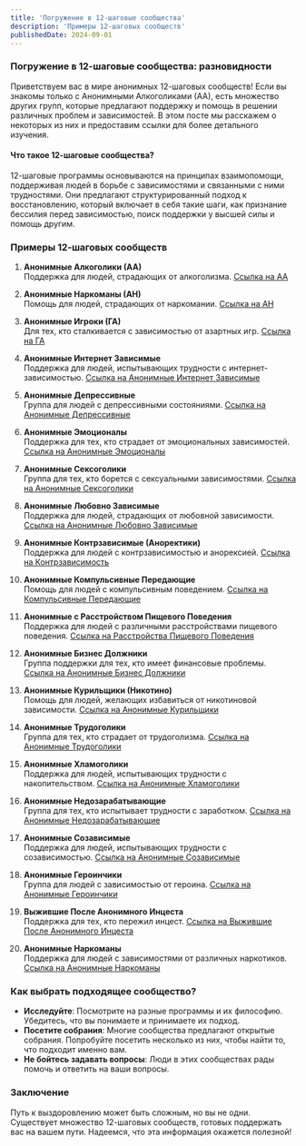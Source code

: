 ```yaml
---
title: 'Погружение в 12-шаговые сообщества'
description: 'Примеры 12-шаговых сообществ'
publishedDate: 2024-09-01
---
```


### Погружение в 12-шаговые сообщества: разновидности

Приветствуем вас в мире анонимных 12-шаговых сообществ! Если вы знакомы только с Анонимными Алкоголиками (АА), есть множество других групп, которые предлагают поддержку и помощь в решении различных проблем и зависимостей. В этом посте мы расскажем о некоторых из них и предоставим ссылки для более детального изучения.

#### Что такое 12-шаговые сообщества?

12-шаговые программы основываются на принципах взаимопомощи, поддерживая людей в борьбе с зависимостями и связанными с ними трудностями. Они предлагают структурированный подход к восстановлению, который включает в себя такие шаги, как признание бессилия перед зависимостью, поиск поддержки у высшей силы и помощь другим.

### Примеры 12-шаговых сообществ

1. **Анонимные Алкоголики (АА)**  
   Поддержка для людей, страдающих от алкоголизма. [Ссылка на АА](https://aarussia.ru)

2. **Анонимные Наркоманы (АН)**  
   Помощь для людей, страдающих от наркомании. [Ссылка на АН](https://na-russia.org)

3. **Анонимные Игроки (ГА)**  
   Для тех, кто сталкивается с зависимостью от азартных игр. [Ссылка на ГА](https://аи-поволжье.рф)

4. **Анонимные Интернет Зависимые**  
   Поддержка для людей, испытывающих трудности с интернет-зависимостью. [Ссылка на Анонимные Интернет Зависимые](http://internetaddicts.ru)

5. **Анонимные Депрессивные**  
   Группа для людей с депрессивными состояниями. [Ссылка на Анонимные Депрессивные](https://daonline.ru)

6. **Анонимные Эмоционалы**  
   Поддержка для тех, кто страдает от эмоциональных зависимостей. [Ссылка на Анонимные Эмоционалы](https://emotionsanonymous.ru.tilda.ws)

7. **Анонимные Сексоголики**  
   Группа для тех, кто борется с сексуальными зависимостями. [Ссылка на Анонимные Сексоголики](https://sa12.org)

8. **Анонимные Любовно Зависимые**  
   Поддержка для людей, страдающих от любовной зависимости. [Ссылка на Анонимные Любовно Зависимые](https://laarus.ru)

9. **Анонимные Контрзависимые (Аноректики)**  
   Поддержка для людей с контрзависимостью и анорексией. [Ссылка на Контрзависимость](http://контрзависимость.рус)

10. **Анонимные Компульсивные Передающие**  
    Помощь для людей с компульсивным поведением. [Ссылка на Компульсивные Передающие](https://compulsive-eaters.ru)

11. **Анонимные с Расстройством Пищевого Поведения**  
    Поддержка для людей с различными расстройствами пищевого поведения. [Ссылка на Расстройства Пищевого Поведения](https://arpp-12steps.ru)

12. **Анонимные Бизнес Должники**  
    Группа поддержки для тех, кто имеет финансовые проблемы. [Ссылка на Анонимные Бизнес Должники](https://vk.com/businessdebtorsanonymous)

13. **Анонимные Курильщики (Никотино)**  
    Помощь для людей, желающих избавиться от никотиновой зависимости. [Ссылка на Анонимные Курильщики](http://www.nicotine-anonymous.ru)

14. **Анонимные Трудоголики**  
    Группа для тех, кто страдает от трудоголизма. [Ссылка на Анонимные Трудоголики](https://workaholics-anonymous.ru)

15. **Анонимные Хламоголики**  
    Поддержка для людей, испытывающих трудности с накопительством. [Ссылка на Анонимные Хламоголики](https://clutterersanonymousru.wordpress.com)

16. **Анонимные Недозарабатывающие**  
    Группа для тех, кто испытывает трудности с заработком. [Ссылка на Анонимные Недозарабатывающие](https://anzrus.wordpress.com)

17. **Анонимные Созависимые**  
    Поддержка для людей, испытывающих трудности с созависимостью. [Ссылка на Анонимные Созависимые](https://coda.org.ru)

18. **Анонимные Героинчики**  
    Группа для людей с зависимостью от героина. [Ссылка на Анонимные Героинчики](https://heroinanonymous.org)

19. **Выжившие После Анонимного Инцеста**  
    Поддержка для тех, кто пережил инцест. [Ссылка на Выжившие После Анонимного Инцеста](http://siawso.org)

20. **Анонимные Наркоманы**  
    Поддержка для людей с зависимостями от различных наркотиков. [Ссылка на Анонимные Наркоманы](https://na-russia.org)

### Как выбрать подходящее сообщество?

- **Исследуйте**: Посмотрите на разные программы и их философию. Убедитесь, что вы понимаете и принимаете их подход.
- **Посетите собрания**: Многие сообщества предлагают открытые собрания. Попробуйте посетить несколько из них, чтобы найти то, что подходит именно вам.
- **Не бойтесь задавать вопросы**: Люди в этих сообществах рады помочь и ответить на ваши вопросы.

### Заключение

Путь к выздоровлению может быть сложным, но вы не одни. Существует множество 12-шаговых сообществ, готовых поддержать вас на вашем пути. Надеемся, что эта информация окажется полезной!
